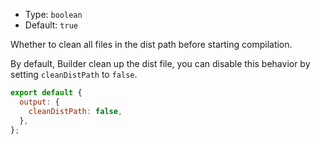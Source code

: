 - Type: `boolean`
- Default: `true`

Whether to clean all files in the dist path before starting compilation.

By default, Builder clean up the dist file, you can disable this behavior by setting `cleanDistPath` to `false`.

```js
export default {
  output: {
    cleanDistPath: false,
  },
};
```

